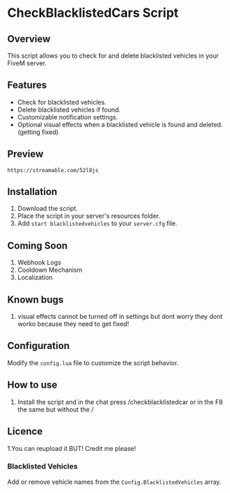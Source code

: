 # CheckBlacklistedCars Script

## Overview

This script allows you to check for and delete blacklisted vehicles in your FiveM server.

## Features

- Check for blacklisted vehicles.
- Delete blacklisted vehicles if found.
- Customizable notification settings.
- Optional visual effects when a blacklisted vehicle is found and deleted.(getting fixed)

## Preview

`https://streamable.com/52l8js`

## Installation

1. Download the script.
2. Place the script in your server's resources folder.
3. Add `start blacklistedvehicles` to your `server.cfg` file.

## Coming Soon
1. Webhook Logs
2. Cooldown Mechanism
3. Localization

## Known bugs
1. visual effects cannot be turned off in settings but dont worry they dont worko because they need to get fixed!

## Configuration

Modify the `config.lua` file to customize the script behavior.

## How to use
1. Install the script and in the chat press /checkblacklistedcar or in the F8 the same but without the /


## Licence
1.You can reupload it BUT! Credit me please!

### Blacklisted Vehicles

Add or remove vehicle names from the `Config.BlacklistedVehicles` array.


